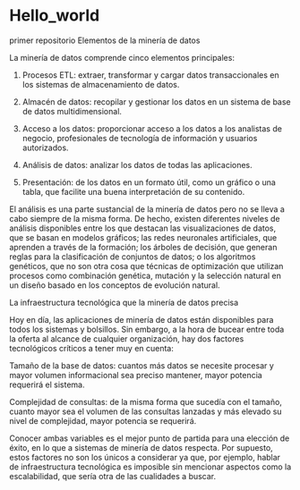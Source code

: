 # Hello_world
primer repositorio
Elementos de la minería de datos

La minería de datos comprende cinco elementos principales:

1. Procesos ETL: extraer, transformar y cargar datos transaccionales en los sistemas de almacenamiento de datos.

2. Almacén de datos: recopilar y gestionar los datos en un sistema de base de datos multidimensional.

3. Acceso a los datos: proporcionar acceso a los datos a los analistas de negocio, profesionales de tecnología de información y usuarios autorizados.

4. Análisis de datos: analizar los datos de todas las aplicaciones.

5. Presentación: de los datos en un formato útil, como un gráfico o una tabla, que facilite una buena interpretación de su contenido.

El análisis es una parte sustancial de la minería de datos pero no se lleva a cabo siempre de la misma forma. De hecho, existen diferentes niveles de análisis disponibles entre los que destacan las visualizaciones de datos, que se basan en modelos gráficos; las redes neuronales artificiales, que aprenden a través de la formación; los árboles de decisión, que generan reglas para la clasificación de conjuntos de datos; o los algoritmos genéticos, que no son otra cosa que técnicas de optimización que utilizan procesos como combinación genética, mutación y la selección natural en un diseño basado en los conceptos de evolución natural.

La infraestructura tecnológica que la minería de datos precisa

Hoy en día, las aplicaciones de minería de datos están disponibles para todos los sistemas y bolsillos. Sin embargo, a la hora de bucear entre toda la oferta al alcance de cualquier organización, hay dos factores tecnológicos críticos a tener muy en cuenta:

Tamaño de la base de datos: cuantos más datos se necesite procesar y mayor volumen informacional sea preciso mantener, mayor potencia requerirá el sistema.

Complejidad de consultas: de la misma forma que sucedía con el tamaño, cuanto mayor sea el volumen de las consultas lanzadas y más elevado su nivel de complejidad, mayor potencia se requerirá.

Conocer ambas variables es el mejor punto de partida para una elección de éxito, en lo que a sistemas de minería de datos respecta. Por supuesto, estos factores no son los únicos a considerar ya que, por ejemplo, hablar de infraestructura tecnológica es imposible sin mencionar aspectos como la escalabilidad, que sería otra de las cualidades a buscar.

